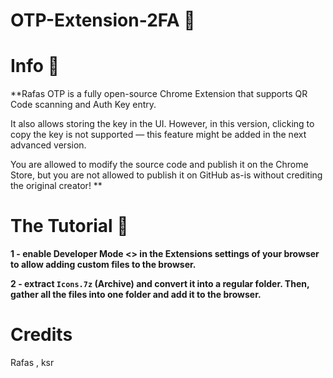 # OTP-Extension-2FA 💞



# Info 📌
**Rafas OTP is a fully open-source Chrome Extension that supports QR Code scanning and Auth Key entry.

It also allows storing the key in the UI.
However, in this version, clicking to copy the key is not supported — this feature might be added in the next advanced version.

You are allowed to modify the source code and publish it on the Chrome Store,
but you are not allowed to publish it on GitHub as-is without crediting the original creator! **

#   The Tutorial 🍭
**1 -
enable Developer Mode <>
in the Extensions settings of your browser to allow adding custom files to the browser.**

**2 - 
extract ```Icons.7z``` (Archive)
and convert it into a regular folder.
Then, gather all the files into one folder and add it to the browser.**


# Credits  
Rafas , ksr

